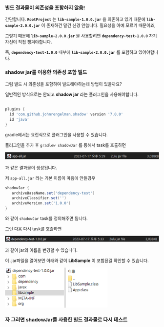 
### 빌드 결과물이 의존성을 포함하지 않음!

간단합니다.  **`RootProject`** 는 **`lib-sample-1.0.0.jar`** 을 의존하고 있기 때문에 **`lib-sample-2.0.0.jar`** 이 존재하건 말건 신경 안씁니다. 필요성을 아예 모르기 때문이죠,

그렇기 때문에 **`lib-sample-2.0.0.jar`** 을 사용할려면 **`dependency-test-1.0.0`** 자기 자신이 직접 챙겨야합니다.

즉, **`dependency-test-1.0.0`** 내부에 **`lib-sample-2.0.0.jar`** 를 포함하고 있어야합니다.



### shadow jar를 이용한 의존성 포함 빌드

그럼 빌드 시 의존성을 포함하여 빌드해야하는데 방법이 있을까요?

일반적인 방식으로는 안되고 **shadow jar** 라는 플러그인을 사용해야합니다.

```groovy

plugins {
  id 'com.github.johnrengelman.shadow' version '7.0.0'
  id 'java'
}

```

gradle에서는 요런식으로 플러그인을 사용할 수 있습니다.

플러그인을 추가 후 `gradlew shadowJar` 를 통해서 task를 호출하면 


![picture 1](../../images/4695419719968cf3d53b2ed3f80ee6b1e1bebb10e8593b0ac96ced5d80470027.png)  

과 같은 결과물이 생성됩니다.

저 `app-all.jar` 라는 기본 이름이 마음에 안들경우

```groovy
shadowJar {
   archiveBaseName.set('dependency-test')
   archiveClassifier.set('')
   archiveVersion.set('1.0.0')
}
```

와 같이 `shadowJar` task를 정의해주면 됩니다.

그런 다음 다시 task를 호출하면

![picture 2](../../images/72f20a51b3c90f58b61eed2d9e9a70cdafeb8cd3cd7ef81cf4a9de13216ae826.png)  

과 같이 jar의 이름을 변경할 수 있습니다.

이 .jar파일을 열어보면 아래와 같이 **LibSample** 이 포함된걸 확인할 수 있습니다.

![picture 3](../../images/cf810386452e4de15ef54612bac65484bcb3ffd8ce95edb67c52b73a6021684a.png)  

### 자 그러면 shadowJar를 사용한 빌드 결과물로 다시 테스트
